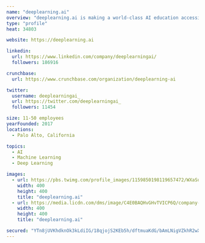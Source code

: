 ```yaml
---
name: "deeplearning.ai"
overview: "deeplearning.ai is making a world-class AI education accessible to people around the globe. deeplearning.ai was founded by Andrew Ng, a global leader in AI."
type: "profile"
heat: 34803

website: https://deeplearning.ai

linkedin:
  url: https://www.linkedin.com/company/deeplearningai/
  followers: 186916

crunchbase:
  url: https://www.crunchbase.com/organization/deeplearning-ai

twitter:
  username: deeplearningai_
  url: https://twitter.com/deeplearningai_
  followers: 11454

size: 11-50 employees
yearFounded: 2017
locations:
  - Palo Alto, California

topics:
  - AI
  - Machine Learning
  - Deep Learning

images:
  - url: https://pbs.twimg.com/profile_images/1159850198119657472/WXaSuSOk_400x400.jpg
    width: 400
    height: 400
    title: "deeplearning.ai"
  - url: https://media.licdn.com/dms/image/C4E0BAQHvGHvTVICP6Q/company-logo_400_400/0?e=1583366400&v=beta&t=BcLBygrfkkg0eVOP1DWLL5GDZtwGh6EkM8kHTaTHJbc
    width: 400
    height: 400
    title: "deeplearning.ai"

secured: "YTn8jUVKhdknOk3kLdiIG/18qjojS2KEb5h/dftmuaKdG/bAmLNigVZkhR2wXOHwzLji3Qn/wBMxr40dRqg6d11lLNed+Ip57ivo4+JDUOtYZzjIjxO5yKXyNhZbURN5PshwJ6iPtphcKaOmysBKUovCa3bA8Ql9MHTGykjzqjsDQ01it3VcK3/LfnuWJpXBEoYgorIO2Fsj1dZ9mf51tVCdwCEFD+/z3mOL76mmnQIo1CaqJeAlrfvdBiD3h/dBsKmIoCTRtU2w2s6slP2xTyW9PVZ0wp0mWG1kw6CQbwXO/xAYIxM8p3aU3mXsbyY3;oAv0hHfOgJOPBCu3KEfXoQ=="
---
```


